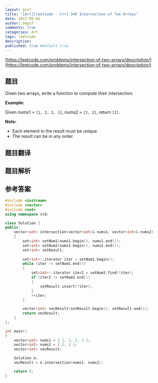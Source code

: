 ```yaml
---
layout: post
title: "[Art][leetcode - C++] 349 Intersection of Two Arrays"
date: 2017-09-05
author: mdgsf
comments: true
categories: Art
tags: leetcode
description:
published: true #default true
---
```


[https://leetcode.com/problems/intersection-of-two-arrays/description/](https://leetcode.com/problems/intersection-of-two-arrays/description/)

## 题目

Given two arrays, write a function to compute their intersection.

**Example:**

Given nums1 = `[1, 2, 2, 1]`, nums2 = `[2, 2]`, return `[2]`.

**Note:**

- Each element in the result must be unique.
- The result can be in any order.

## 题目翻译

## 题目解析

## 参考答案

```c++
#include <iostream>
#include <vector>
#include <set>
using namespace std;

class Solution {
public:
	vector<int> intersection(vector<int>& nums1, vector<int>& nums2) 
	{
		set<int> setNum1(nums1.begin(), nums1.end());
		set<int> setNum2(nums2.begin(), nums2.end());
		set<int> setResult;
		
		set<int>::iterator iter = setNum1.begin();
		while (iter != setNum1.end())
		{
			set<int>::iterator iter2 = setNum2.find(*iter);
			if (iter2 != setNum2.end())
			{
				setResult.insert(*iter);
			}
			++iter;
		}

		vector<int> vecResult(setResult.begin(), setResult.end());
		return vecResult;
	}
};

int main()
{
	vector<int> nums1 = { 1, 2, 2, 3 };
	vector<int> nums2 = { 2, 2 };
	vector<int> vecResult;

	Solution o;
	vecResult = o.intersection(nums1, nums2);

	return 0;
}
```



